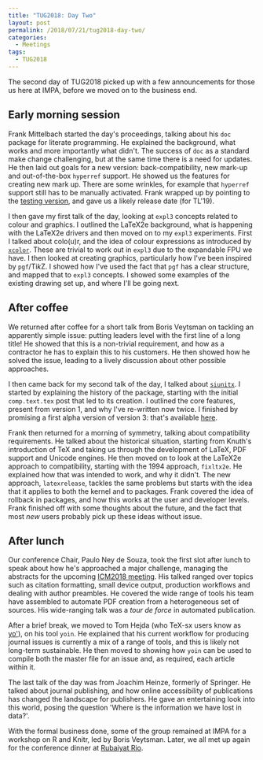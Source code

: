 ```yaml
---
title: "TUG2018: Day Two"
layout: post
permalink: /2018/07/21/tug2018-day-two/
categories:
  - Meetings
tags:
  - TUG2018
---
```

The second day of TUG2018 picked up with a few announcements for those us here at IMPA, before we moved on to the business end.

## Early morning session

Frank Mittelbach started the day's proceedings, talking about his `doc` package for literate programming. He explained the background, what works and more importantly what didn't.  The success of `doc` as a standard make change challenging, but at the same time there is a need for updates. He then laid out goals for a new version: back-compatibility, new mark-up and out-of-the-box `hyperref` support. He showed us the features for creating new mark up. There are some wrinkles, for example that `hyperref` support still has to be manually activated. Frank wrapped up by pointing to the [testing version](https://github.com/FrankMittelbach/fmitex), and gave us a likely release date (for TL'19).

I then gave my first talk of the day, looking at `expl3` concepts related to colour and graphics. I outlined the LaTeX2e background, what is happening with the LaTeX2e drivers and then moved on to my `expl3` experiments. First I talked about colo(u)r, and the idea of colour expressions as introduced by [`xcolor`](https://ctan.org/pkg/xcolor). These are trivial to work out in `expl3` due to the expandable FPU we have. I then looked at creating graphics, particularly how I've been inspired by `pgf`/Ti<em>k</em>Z. I showed how I've used the fact that `pgf` has a clear structure, and mapped that to `expl3` concepts. I showed some examples of the existing drawing set up, and where I'll be going next.

## After coffee

We returned after coffee for a short talk from Boris Veytsman on tackling an apparently simple issue: putting leaders level with the first line of a long title! He showed that this is a non-trivial requirement, and how as a contractor he has to explain this to his customers. He then showed how he solved the issue, leading to a lively discussion about other possible approaches.

I then came back for my second talk of the day, I talked about [`siunitx`](https://ctan.org/pkg/siunitx). I started by explaining the history of the package, starting with the initial `comp.text.tex` post that led to its creation. I outlined the core features, present from version 1, and why I've re-written now twice. I finished by promising a first alpha version of version 3: that's available [here](/uploads/2018/07/siunitx.zip).

Frank then returned for a morning of symmetry, talking about compatibility requirements. He talked about the historical situation, starting from Knuth's introduction of TeX and taking us through the development of LaTeX, PDF support and Unicode engines. He then moved on to look at the LaTeX2e approach to compatibility, starting with the 1994 approach, `fixltx2e`. He explained how that was intended to work, and why it didn't. The new approach, `latexrelease`, tackles the same problems but starts with the idea that it applies to both the kernel and to packages. Frank covered the idea of rollback in packages, and how this works at the user and developer levels. Frank finished off with some thoughts about the future, and the fact that most _new_ users probably pick up these ideas without issue.

## After lunch

Our conference Chair, Paulo Ney de Souza, took the first slot after lunch to speak about how he's approached a major challenge, managing the abstracts for the upcoming [ICM2018 meeting](http://www.icm2018.org/portal/en/home). His talked ranged over topics such as citation formatting, small device output, production workflows and dealing with author preambles. He covered the wide range of tools his team have assembled to automate PDF creation from a heterogeneous set of sources. His wide-ranging talk was a _tour de force_ in automated publication.

After a brief break, we moved to Tom Hejda (who TeX-sx users know as [yo'](https://tex.stackexchange.com/users/11002/yo)), on his tool `yoin`. He explained that his current workflow for producing journal issues is currently a mix of a range of tools, and this is likely not long-term sustainable. He then moved to showing how `yoin` can be used to compile both the master file for an issue and, as required, each article within it.

The last talk of the day was from Joachim Heinze, formerly of Springer. He talked about journal publishing, and how online accessibility of publications has changed the landscape for publishers. He gave an entertaining look into this world, posing the question 'Where is the information we have lost in data?'.

With the formal business done, some of the group remained at  IMPA for a workshop on R and Knitr, led by Boris Veytsman. Later, we all met up again for the conference dinner at [Rubaiyat Rio](http://www.gruporubaiyat.com/).
